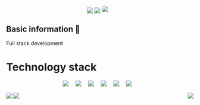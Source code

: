 <p align="center"> 
    <a href="http://lyj.cloudns.ch/" target="_blank"><img  align=center src="https://img.shields.io/badge/blog-博客-%231677ff?style=flat-square"/></a>
    <a href="lyj404@qq.com" target="_blank"><img  align=center src="https://img.shields.io/badge/email-邮箱-%2326d162?style=flat-square"/></a>
    <a href=""><img src="https://img.shields.io/badge/Arch_Linux-1793D1?style=for-the-badge&logo=arch-linux&logoColor=white" ><a>&emsp;
</p>

## Basic information 👤

Full stack development

# Technology stack

<p align="center"> 
    <a href=""><img src="https://img.shields.io/badge/Java-ED8B00?style=for-the-badge&logo=openjdk&logoColor=white" ></a>&emsp;
    <a href=""><img src="https://img.shields.io/badge/Go-00ADD8?style=for-the-badge&logo=go&logoColor=white" ></a>&emsp;
    <a href=""><img src="https://img.shields.io/badge/Vue.js-35495E?style=for-the-badge&logo=vue.js&logoColor=4FC08D" ></a>&emsp;
    <a href=""><img src="https://img.shields.io/badge/React-20232A?style=for-the-badge&logo=react&logoColor=61DAFB" ></a>&emsp;
    <a href=""><img src="https://img.shields.io/badge/MySQL-00000F?style=for-the-badge&logo=mysql&logoColor=white" ></a>&emsp;
    <a href=""><img src="https://img.shields.io/badge/redis-%23DD0031.svg?&style=for-the-badge&logo=redis&logoColor=white" ></a>&emsp;
</p>

<img   align="left" src="https://github-readme-stats.vercel.app/api?username=lyj404&locale=en&line_height=33&show_icons=true&hide=contribs,commits,stars&theme=radical&rank_icon=default"/>
<img   align="right" src="https://github-readme-stats.vercel.app/api/top-langs/?username=lyj404&locale=en&line_height=33&theme=radical&langs_count=9&layout=compact"/>
<a href="https://img.shields.io/badge/Arch_Linux-1793D1?style=for-the-badge&logo=arch-linux&logoColor=white" target="_blank"><img  align=center src="https://img.shields.io/badge/os-%231677ff?style=flat-square"/></a>
